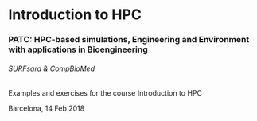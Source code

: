 # Introduction to HPC 
### PATC: HPC-based simulations, Engineering and Environment with applications in Bioengineering

###### SURFsara & CompBioMed

Examples and exercises for the course Introduction to HPC

Barcelona, 14 Feb 2018
